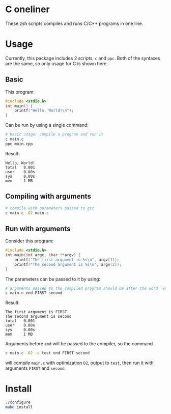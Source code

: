 # C oneliner
These zsh scripts compiles and runs C/C++ programs in one line.

# Usage

Currently, this package includes 2 scripts, `c` and `ppc`. Both of the syntaxes are the same, so only usage for C is shown here.

## Basic

This program:

```c
#include <stdio.h>
int main() {
    printf("Hello, World!\n");
}
```

Can be run by using a single command:

```bash
# basic usage: compile a program and run it
c main.c
ppc main.cpp
```

Result:

```
Hello, World!
total   0.001
user    0.00s
sys     0.00s
mem     1 MB
```

## Compiling with arguments

```bash
# compile with parameters passed to gcc
c main.c -O2 main.c
```

## Run with arguments

Consider this program:

```c
#include <stdio.h>
int main(int argc, char **argv) {
    printf("The first argument is %s\n", argv[1]);
    printf("The second argument is %s\n", argv[2]);
}
```

The parameters can be passed to it by using:

```bash
# arguments passed to the compiled program should be after the word `end`
c main.c end FIRST second
```

Result:

```
The first argument is FIRST
The second argument is second
total   0.001
user    0.00s
sys     0.00s
mem     1 MB
```

Arguments before `end` will be passed to the compiler, so the command

```bash
c main.c -O2 -o test end FIRST second
```

will compile `main.c` with optimization `O2`, output to `test`, then run it with arguments `FIRST` and `second`.

# Install

```bash
./configure
make install
```

